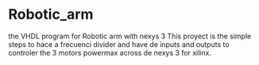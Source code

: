# Robotic_arm
the VHDL program for Robotic arm with nexys 3 
This proyect is the simple steps to hace a frecuenci divider and have de inputs and outputs to controler the 3 motors powermax across de nexys 3 for xilinx.
